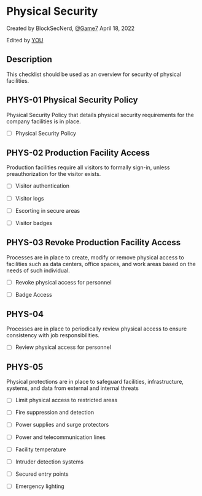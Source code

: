 # Physical Security
Created by BlockSecNerd, [@Game7](https://game7.io/)
April 18, 2022

Edited by [YOU](#)

## Description
This checklist should be used as an overview for security of physical facilities. 

## PHYS-01 Physical Security Policy
Physical Security Policy that details physical security requirements for the company facilities is in place.

- [ ] Physical Security Policy

## PHYS-02 Production Facility Access
Production facilities require all visitors to formally sign-in, unless preauthorization for the visitor exists.

- [ ] Visitor authentication

- [ ] Visitor logs

- [ ] Escorting in secure areas

- [ ] Visitor badges

## PHYS-03 Revoke Production Facility Access
Processes are in place to create, modify or remove physical access to facilities such as data centers, office spaces, and work areas based on the needs of such individual.

- [ ] Revoke physical access for personnel

- [ ] Badge Access

## PHYS-04
Processes are in place to periodically review physical access to ensure consistency with job responsibilities.

- [ ] Review physical access for personnel

## PHYS-05
Physical protections are in place to safeguard facilities, infrastructure, systems, and data from external and internal threats

- [ ] Limit physical access to restricted areas

- [ ] Fire suppression and detection

- [ ] Power supplies and surge protectors

- [ ] Power and telecommunication lines

- [ ] Facility temperature

- [ ] Intruder detection systems

- [ ] Secured entry points

- [ ] Emergency lighting

